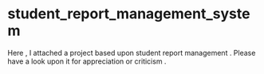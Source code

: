 # student_report_management_system
Here  ,  I attached a project based upon student report management .  Please have a look upon it for appreciation or criticism .  
